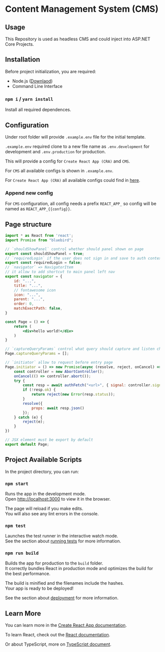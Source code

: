 # Content Management System (CMS)

## Usage

This Repository is used as headless CMS and could inject into ASP.NET Core Projects.

## Installation

Before project initialization, you are required:

- Node.js ([Downlaod](https://nodejs.org/en/download/))
- Command Line Interface

### `npm i` / `yarn install`

Install all required dependences.

## Configuration

Under root folder will provide `.example.env` file for the initial template.

`.example.env` required clone to a new file name as `.env.development` for development and `.env.production` for production.

This will provide a config for `Create React App (CRA)` and `CMS`.

For `CMS` all available configs is shown in `.example.env`.

For `Create React App (CRA)` all available configs could find in [here](https://create-react-app.dev/docs/advanced-configuration/).

### Append new config

For `CMS` configuration, all config needs a prefix `REACT_APP_` so config will be named as `REACT_APP_{{config}}`.

## Page structure
```jsx
import * as React from 'react';
import Promise from "bluebird";

// `shouldShowPanel` control whether should panel shown on page
export const shouldShowPanel = true;
// `requiredLogin` if the user does not sign in and save to auth context then will redirect to the login path
export const requiredLogin = false;
// `navigator` => NavigatorItem
// it allow to add shortcut to main panel left nav
export const navigator = {
    id: "...",
    title: "...",
    // fontawesome icon
    icon: "...",
    parent: "...",
    order: 0,
    matchExectPath: false,
}

const Page = () => {
    return (
        <div>hello world!</div>
    )
}

// `captureQueryParams` control what query should capture and listen change then rerender the page
Page.captureQueryParams = [];

// `initiator` allow to request before entry page
Page.initiator = () => new Promise(async (resolve, reject, onCancel) => {
    const controller = new AbortController();
    onCancel(() => controller.abort());
    try {
        const resp = await authFetch("<url>", { signal: controller.signal });
        if (!resp.ok) {
            return reject(new Error(resp.status));
        }
        resolve({
            props: await resp.json()
        });
    } catch (e) {
        reject(e);
    }
})

// JSX element must be export by default
export default Page;
```

## Project Available Scripts

In the project directory, you can run:

### `npm start`

Runs the app in the development mode.\
Open [http://localhost:3000](http://localhost:3000) to view it in the browser.

The page will reload if you make edits.\
You will also see any lint errors in the console.

### `npm test`

Launches the test runner in the interactive watch mode.\
See the section about [running tests](https://facebook.github.io/create-react-app/docs/running-tests) for more information.

### `npm run build`

Builds the app for production to the `build` folder.\
It correctly bundles React in production mode and optimizes the build for the best performance.

The build is minified and the filenames include the hashes.\
Your app is ready to be deployed!

See the section about [deployment](https://facebook.github.io/create-react-app/docs/deployment) for more information.

## Learn More

You can learn more in the [Create React App documentation](https://facebook.github.io/create-react-app/docs/getting-started).

To learn React, check out the [React documentation](https://reactjs.org/).

Or about TypeScript, more on [TypeScript document](https://www.typescriptlang.org/).